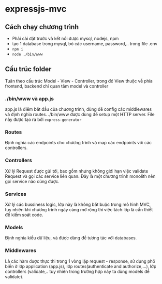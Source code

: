 # expressjs-mvc

## Cách chạy chương trình

-   Phải cài đặt trước và kết nối được mysql, nodejs, npm
-   tạo 1 database trong mysql, bỏ các username, password,.. trong file .env
-   `npm i`
-   `node ./bin/www`

## Cấu trúc folder

Tuân theo cấu trúc Model - View - Controller, trong đó View thuộc về phía frontend, backend chỉ quan tâm model và controller

### ./bin/www và app.js

app.js là điểm bắt đầu của chương trình, dùng để config các middlewares và định nghĩa routes. ./bin/www được dùng để setup một HTTP server. File này được tạo ra bởi `express-generator`

### Routes

Định nghĩa các endpoints cho chương trình và map các endpoints với các controllers.

### Controllers

Xử lý Request được gửi tới, bao gồm nhưng không giới hạn việc validate Request và gọi các service liên quan. Đây là một chương trình monolith nên gọi service nào cũng được.

### Services

Xử lý các bussiness logic, lớp này là không bắt buộc trong mô hình MVC, tuy nhiên khi chương trình ngày càng mở rộng thì việc tách lớp là cần thiết để kiểm soát code.

### Models

Định nghĩa kiểu dữ liệu, và được dùng để tương tác với databases.

### Middlewares

Là các hàm được thực thi trong 1 vòng lặp request - response, sử dụng phổ biến ở lớp application (app.js), lớp routes(authenticate and authorize,...), lớp controllers (validate,.. tuy nhiên trong trường hợp này ta dùng models để validate).

